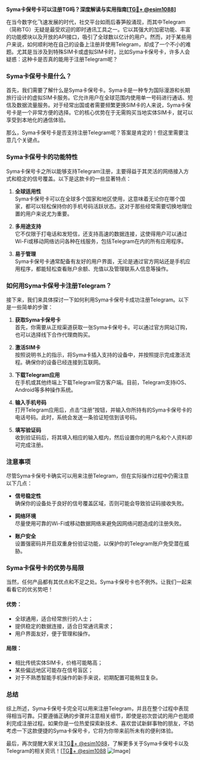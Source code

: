 **Syma卡保号卡可以注册TG吗？深度解读与实用指南[[TG💪+ @esim1088](https://t.me/s/esim1088)]**

在当今数字化飞速发展的时代，社交平台如雨后春笋般涌现，而其中Telegram（简称TG）无疑是最受欢迎的即时通讯工具之一。它以其强大的加密功能、丰富的功能模块以及开放的API接口，吸引了全球数以亿计的用户。然而，对于某些用户来说，如何顺利地在自己的设备上注册并使用Telegram，却成了一个不小的难题。尤其是当涉及到特殊SIM卡或虚拟SIM卡时，比如Syma卡保号卡，许多人会疑惑：这种卡是否真的能用于注册Telegram呢？

### Syma卡保号卡是什么？

首先，我们需要了解什么是Syma卡保号卡。Syma卡是一种专为国际漫游和长期旅行设计的虚拟SIM卡服务。它允许用户在全球范围内使用单一号码进行通话、短信及数据流量服务。对于经常出国或者需要频繁更换SIM卡的人来说，Syma卡保号卡是一个非常方便的选择。它的核心优势在于无需购买当地实体SIM卡，就可以享受到本地化的通信体验。

那么，Syma卡保号卡是否支持注册Telegram呢？答案是肯定的！但这里需要注意几个关键点。

### Syma卡保号卡的功能特性

Syma卡保号卡之所以能够支持Telegram注册，主要得益于其灵活的网络接入方式和稳定的信号覆盖。以下是这款卡的一些显著特点：

1. **全球适用性**  
   Syma卡保号卡可以在全球多个国家和地区使用，这意味着无论你在哪个国家，都可以轻松保持你的手机号码活跃状态。这对于那些经常需要切换地理位置的用户来说尤为重要。

2. **多用途支持**  
   它不仅限于打电话和发短信，还支持高速的数据连接，这使得用户可以通过Wi-Fi或移动网络访问各种在线服务，包括Telegram在内的所有应用程序。

3. **易于管理**  
   Syma卡保号卡通常配备有友好的用户界面，无论是通过官方网站还是手机应用程序，都能轻松查看账户余额、充值以及管理联系人信息等操作。

### 如何用Syma卡保号卡注册Telegram？

接下来，我们来具体探讨一下如何利用Syma卡保号卡成功注册Telegram。以下是一些简单的步骤：

1. **获取Syma卡保号卡**  
   首先，你需要从正规渠道获取一张Syma卡保号卡。可以通过官方网站订购，也可以选择线下合作代理商购买。

2. **激活SIM卡**  
   按照说明书上的指示，将Syma卡插入支持的设备中，并按照提示完成激活流程。确保你的设备已经连接到互联网。

3. **下载Telegram应用**  
   在手机或其他终端上下载Telegram官方客户端。目前，Telegram支持iOS、Android等多种操作系统。

4. **输入手机号码**  
   打开Telegram应用后，点击“注册”按钮，并输入你所持有的Syma卡保号卡的电话号码。此时，系统会发送一条验证短信到该号码。

5. **填写验证码**  
   收到验证码后，将其填入相应的输入框内，然后设置你的用户名和个人资料即可完成注册。

### 注意事项

尽管Syma卡保号卡确实可以用来注册Telegram，但在实际操作过程中仍需注意以下几点：

- **信号稳定性**  
  确保你的设备处于良好的信号覆盖区域，否则可能会导致验证码接收失败。

- **网络环境**  
  尽量使用可靠的Wi-Fi或移动数据网络来避免因网络问题造成的注册失败。

- **账户安全**  
  设置强密码并开启双重身份验证功能，以保护你的Telegram账户免受潜在威胁。

### Syma卡保号卡的优势与局限

当然，任何产品都有其优点和不足之处。Syma卡保号卡也不例外。让我们一起来看看它的优劣势吧！

#### 优势：
- 全球通用，适合经常旅行的人士；
- 提供稳定的数据连接，适合日常通讯需求；
- 用户界面友好，便于管理和操作。

#### 局限：
- 相比传统实体SIM卡，价格可能略高；
- 某些偏远地区可能存在信号盲区；
- 对于不熟悉智能手机操作的新手来说，初期配置可能稍显复杂。

### 总结

综上所述，Syma卡保号卡完全可以用来注册Telegram，并且在整个过程中表现得相当可靠。只要遵循正确的步骤并注意相关细节，即使是初次尝试的用户也能顺利完成注册过程。如果你是一位热爱探索新技术、喜欢尝试新鲜事物的朋友，不妨考虑一下这款便捷的Syma卡保号卡，它将为你带来前所未有的便利体验。

最后，再次提醒大家关注[TG💪+ @esim1088](https://t.me/s/esim1088)，了解更多关于Syma卡保号卡以及Telegram的相关资讯！[[TG💪+ @esim1088](https://t.me/s/esim1088) ![Image](https://i.postimg.cc/4NQfJmqS/Snipaste-2025-05-13-00-14-12.png)]